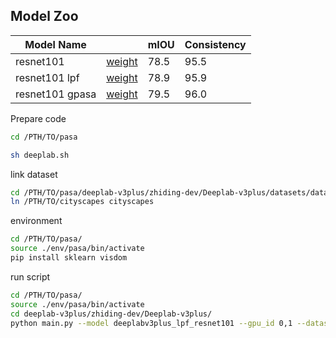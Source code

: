 ## Model Zoo

| Model Name                       |            | mIOU | Consistency |
|----------------------------------|------------|-----------|-------------|
| resnet101 | [weight](https://drive.google.com/file/d/1Ls7_u9WStbYcTToI6fscJdk8Tr1kupEn/view?usp=sharing) | 78.5      | 95.5        |
| resnet101 lpf | [weight](https://drive.google.com/file/d/1QMf38efAS8Ddiz-WL-y6ltlPwIuTXoaA/view?usp=sharing) | 78.9      | 95.9        |
| resnet101 gpasa | [weight](https://drive.google.com/file/d/1zSKZMhLJKCQRjyFZTXsMxPF47RJoRhYo/view?usp=sharing) | 79.5      | 96.0        |


Prepare code

```bash
cd /PTH/TO/pasa

sh deeplab.sh
```

link dataset

```bash
cd /PTH/TO/pasa/deeplab-v3plus/zhiding-dev/Deeplab-v3plus/datasets/data/
ln /PTH/TO/cityscapes cityscapes
```

environment
```bash
cd /PTH/TO/pasa/
source ./env/pasa/bin/activate
pip install sklearn visdom
```

run script

```bash
cd /PTH/TO/pasa/
source ./env/pasa/bin/activate
cd deeplab-v3plus/zhiding-dev/Deeplab-v3plus/
python main.py --model deeplabv3plus_lpf_resnet101 --gpu_id 0,1 --dataset cityscapes --year 2012_aug --crop_val --lr 0.00875 --crop_size 768 --batch_size 14 --warmup_iter 8000 --total_itrs 80000 --output_stride 16 -f 3 --out-dir ../../data/output/deeplabv3plus_lpf_resnet101_warmup_8000_80000_cityscape
```
